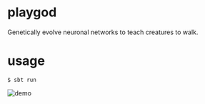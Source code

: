 # playgod
Genetically evolve neuronal networks to teach creatures to walk.

# usage
```
$ sbt run
```

![demo](https://github.com/fdietze/playgod/raw/master/demo.gif)
